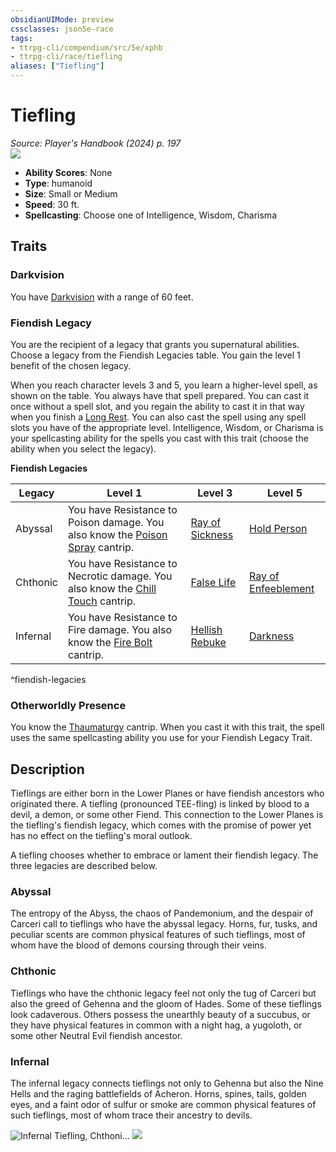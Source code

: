 ```yaml
---
obsidianUIMode: preview
cssclasses: json5e-race
tags:
- ttrpg-cli/compendium/src/5e/xphb
- ttrpg-cli/race/tiefling
aliases: ["Tiefling"]
---
```

# Tiefling
*Source: Player's Handbook (2024) p. 197*  
![](races/XPHB/Tiefling.webp#right)  

- **Ability Scores**: None
- **Type**: humanoid
- **Size**: Small or Medium
- **Speed**: 30 ft.
- **Spellcasting**: Choose one of Intelligence, Wisdom, Charisma

## Traits

### Darkvision

You have [Darkvision](senses.md#Darkvision) with a range of 60 feet.

### Fiendish Legacy

You are the recipient of a legacy that grants you supernatural abilities. Choose a legacy from the Fiendish Legacies table. You gain the level 1 benefit of the chosen legacy.

When you reach character levels 3 and 5, you learn a higher-level spell, as shown on the table. You always have that spell prepared. You can cast it once without a spell slot, and you regain the ability to cast it in that way when you finish a [Long Rest](long-rest-xphb.md). You can also cast the spell using any spell slots you have of the appropriate level. Intelligence, Wisdom, or Charisma is your spellcasting ability for the spells you cast with this trait (choose the ability when you select the legacy).

**Fiendish Legacies**

| Legacy | Level 1 | Level 3 | Level 5 |
|--------|---------|---------|---------|
| Abyssal | You have Resistance to Poison damage. You also know the [Poison Spray](poison-spray-xphb.md) cantrip. | [Ray of Sickness](ray-of-sickness-xphb.md) | [Hold Person](/3-Compendium/CLI/spells/hold-person-xphb.md) |
| Chthonic | You have Resistance to Necrotic damage. You also know the [Chill Touch](chill-touch-xphb.md) cantrip. | [False Life](false-life-xphb.md) | [Ray of Enfeeblement](ray-of-enfeeblement-xphb.md) |
| Infernal | You have Resistance to Fire damage. You also know the [Fire Bolt](fire-bolt-xphb.md) cantrip. | [Hellish Rebuke](hellish-rebuke-xphb.md) | [Darkness](3-Compendium/CLI/spells/darkness-xphb.md) |
^fiendish-legacies

### Otherworldly Presence

You know the [Thaumaturgy](thaumaturgy-xphb.md) cantrip. When you cast it with this trait, the spell uses the same spellcasting ability you use for your Fiendish Legacy Trait.

## Description

Tieflings are either born in the Lower Planes or have fiendish ancestors who originated there. A tiefling (pronounced TEE-fling) is linked by blood to a devil, a demon, or some other Fiend. This connection to the Lower Planes is the tiefling's fiendish legacy, which comes with the promise of power yet has no effect on the tiefling's moral outlook.

A tiefling chooses whether to embrace or lament their fiendish legacy. The three legacies are described below.

### Abyssal

The entropy of the Abyss, the chaos of Pandemonium, and the despair of Carceri call to tieflings who have the abyssal legacy. Horns, fur, tusks, and peculiar scents are common physical features of such tieflings, most of whom have the blood of demons coursing through their veins.

### Chthonic

Tieflings who have the chthonic legacy feel not only the tug of Carceri but also the greed of Gehenna and the gloom of Hades. Some of these tieflings look cadaverous. Others possess the unearthly beauty of a succubus, or they have physical features in common with a night hag, a yugoloth, or some other Neutral Evil fiendish ancestor.

### Infernal

The infernal legacy connects tieflings not only to Gehenna but also the Nine Hells and the raging battlefields of Acheron. Horns, spines, tails, golden eyes, and a faint odor of sulfur or smoke are common physical features of such tieflings, most of whom trace their ancestry to devils.


![Infernal Tiefling, Chthoni...](races/XPHB/156-05-029.infernal-chthonic-abyssal.webp#center "Infernal Tiefling, Chthonic Tiefling, Abyssal Tiefling")
![](races/XPHB/157-05-028.armored-tiefling.webp#center)